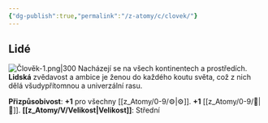 ```yaml
---
{"dg-publish":true,"permalink":"/z-atomy/c/clovek/"}
---
```


## Lidé
![Člověk-1.png|300](/img/user/z_img/%C4%8Clov%C4%9Bk-1.png)
Nacházejí se na všech kontinentech a prostředích. **Lidská** zvědavost a ambice je ženou do každého koutu světa, což z nich dělá všudypřítomnou a univerzální rasu.

**Přizpůsobivost**: **+1** pro všechny [[z_Atomy/0-9/⚙️\|⚙️]]. **+1** [[z_Atomy/0-9/🏁\|🏁]].
**[[z_Atomy/V/Velikost\|Velikost]]**: Střední
